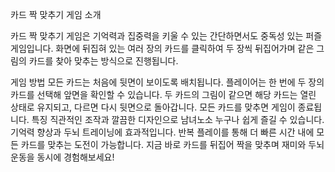 카드 짝 맞추기 게임 소개

카드 짝 맞추기 게임은 기억력과 집중력을 키울 수 있는 간단하면서도 중독성 있는 퍼즐 게임입니다. 화면에 뒤집혀 있는 여러 장의 카드를 클릭하여 두 장씩 뒤집어가며 같은 그림의 카드를 찾아 맞추는 방식으로 진행됩니다.

게임 방법
모든 카드는 처음에 뒷면이 보이도록 배치됩니다.
플레이어는 한 번에 두 장의 카드를 선택해 앞면을 확인할 수 있습니다.
두 카드의 그림이 같으면 해당 카드는 열린 상태로 유지되고, 다르면 다시 뒷면으로 돌아갑니다.
모든 카드를 맞추면 게임이 종료됩니다.
특징
직관적인 조작과 깔끔한 디자인으로 남녀노소 누구나 쉽게 즐길 수 있습니다.
기억력 향상과 두뇌 트레이닝에 효과적입니다.
반복 플레이를 통해 더 빠른 시간 내에 모든 카드를 맞추는 도전이 가능합니다.
지금 바로 카드를 뒤집어 짝을 맞추며 재미와 두뇌 운동을 동시에 경험해보세요!
